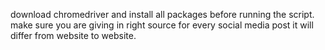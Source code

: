 download chromedriver and install all packages before running the script.
make sure you are giving in right source for every social media post it will differ from website to website.
